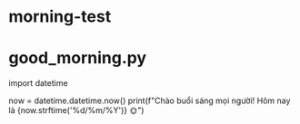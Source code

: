 # morning-test
# good_morning.py
import datetime

now = datetime.datetime.now()
print(f"Chào buổi sáng mọi người! Hôm nay là {now.strftime('%d/%m/%Y')} 🌞")
